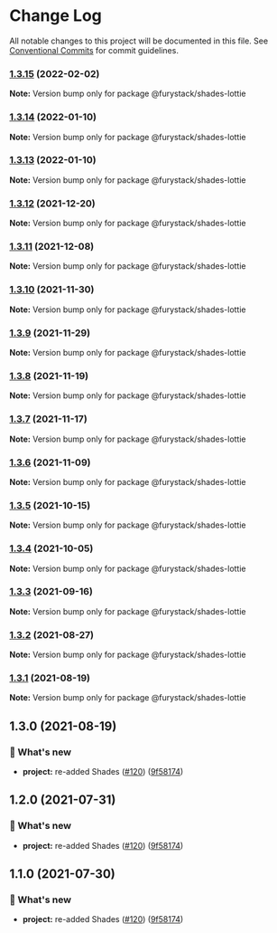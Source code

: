 # Change Log

All notable changes to this project will be documented in this file.
See [Conventional Commits](https://conventionalcommits.org) for commit guidelines.

### [1.3.15](https://github.com/furystack/furystack/compare/@furystack/shades-lottie@1.3.14...@furystack/shades-lottie@1.3.15) (2022-02-02)

**Note:** Version bump only for package @furystack/shades-lottie






### [1.3.14](https://github.com/furystack/furystack/compare/@furystack/shades-lottie@1.3.12...@furystack/shades-lottie@1.3.14) (2022-01-10)

**Note:** Version bump only for package @furystack/shades-lottie






### [1.3.13](https://github.com/furystack/furystack/compare/@furystack/shades-lottie@1.3.12...@furystack/shades-lottie@1.3.13) (2022-01-10)

**Note:** Version bump only for package @furystack/shades-lottie






### [1.3.12](https://github.com/furystack/furystack/compare/@furystack/shades-lottie@1.3.11...@furystack/shades-lottie@1.3.12) (2021-12-20)

**Note:** Version bump only for package @furystack/shades-lottie






### [1.3.11](https://github.com/furystack/furystack/compare/@furystack/shades-lottie@1.3.10...@furystack/shades-lottie@1.3.11) (2021-12-08)

**Note:** Version bump only for package @furystack/shades-lottie






### [1.3.10](https://github.com/furystack/furystack/compare/@furystack/shades-lottie@1.3.9...@furystack/shades-lottie@1.3.10) (2021-11-30)

**Note:** Version bump only for package @furystack/shades-lottie






### [1.3.9](https://github.com/furystack/furystack/compare/@furystack/shades-lottie@1.3.8...@furystack/shades-lottie@1.3.9) (2021-11-29)

**Note:** Version bump only for package @furystack/shades-lottie






### [1.3.8](https://github.com/furystack/furystack/compare/@furystack/shades-lottie@1.3.7...@furystack/shades-lottie@1.3.8) (2021-11-19)

**Note:** Version bump only for package @furystack/shades-lottie






### [1.3.7](https://github.com/furystack/furystack/compare/@furystack/shades-lottie@1.3.6...@furystack/shades-lottie@1.3.7) (2021-11-17)

**Note:** Version bump only for package @furystack/shades-lottie






### [1.3.6](https://github.com/furystack/furystack/compare/@furystack/shades-lottie@1.3.5...@furystack/shades-lottie@1.3.6) (2021-11-09)

**Note:** Version bump only for package @furystack/shades-lottie






### [1.3.5](https://github.com/furystack/furystack/compare/@furystack/shades-lottie@1.3.4...@furystack/shades-lottie@1.3.5) (2021-10-15)

**Note:** Version bump only for package @furystack/shades-lottie






### [1.3.4](https://github.com/furystack/furystack/compare/@furystack/shades-lottie@1.3.3...@furystack/shades-lottie@1.3.4) (2021-10-05)

**Note:** Version bump only for package @furystack/shades-lottie






### [1.3.3](https://github.com/furystack/furystack/compare/@furystack/shades-lottie@1.3.2...@furystack/shades-lottie@1.3.3) (2021-09-16)

**Note:** Version bump only for package @furystack/shades-lottie






### [1.3.2](https://github.com/furystack/furystack/compare/@furystack/shades-lottie@1.3.1...@furystack/shades-lottie@1.3.2) (2021-08-27)

**Note:** Version bump only for package @furystack/shades-lottie






### [1.3.1](https://github.com/furystack/furystack/compare/@furystack/shades-lottie@1.3.0...@furystack/shades-lottie@1.3.1) (2021-08-19)

**Note:** Version bump only for package @furystack/shades-lottie






## 1.3.0 (2021-08-19)


### 🚀 What's new

* **project:** re-added Shades ([#120](https://github.com/furystack/furystack/issues/120)) ([9f58174](https://github.com/furystack/furystack/commit/9f58174b3762fd4e4106f48215a72ec295cf2553))




## 1.2.0 (2021-07-31)


### 🚀 What's new

* **project:** re-added Shades ([#120](https://github.com/furystack/furystack/issues/120)) ([9f58174](https://github.com/furystack/furystack/commit/9f58174b3762fd4e4106f48215a72ec295cf2553))




## 1.1.0 (2021-07-30)


### 🚀 What's new

* **project:** re-added Shades ([#120](https://github.com/furystack/furystack/issues/120)) ([9f58174](https://github.com/furystack/furystack/commit/9f58174b3762fd4e4106f48215a72ec295cf2553))
